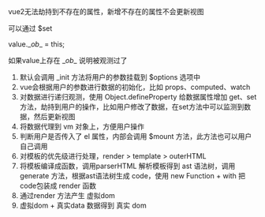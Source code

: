 vue2无法劫持到不存在的属性，新增不存在的属性不会更新视图

可以通过 $set



value.\__ob__ = this;

如果value上存在 \__ob__ 说明被观测过了



1. 默认会调用 _init 方法将用户的参数挂载到 $options 选项中
2. vue会根据用户的参数进行数据的初始化，比如 props、computed、watch
3. 对数据进行递归观测，使用 Object.defineProperty 给数据属性增加 get、set 方法，劫持到用户的操作，比如用户修改了数据，在set方法中可以监测到数据，然后更新视图
4. 将数据代理到 vm 对象上，方便用户操作
5. 判断用户是否传入了 el 属性，内部会调用 $mount 方法，此方法也可以用户自己调用
6. 对模板的优先级进行处理，render > template > outerHTML
7. 将模板编译成函数，调用parserHTML 解析模板得到 ast 语法树，调用 generate 方法，根据ast语法树生成 code，使用 new Function + with 把code包装成 render 函数
8. 通过render 方法产生 虚拟dom
9. 虚拟dom + 真实data 数据得到 真实 dom